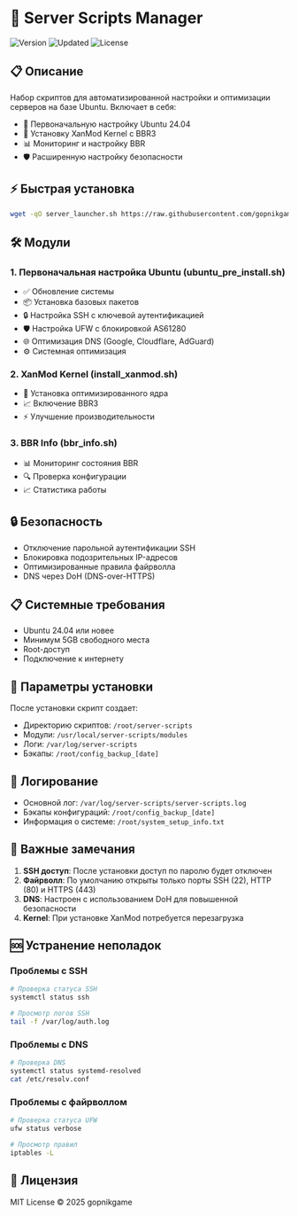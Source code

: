 # 🚀 Server Scripts Manager

![Version](https://img.shields.io/badge/version-1.0.3-blue)
![Updated](https://img.shields.io/badge/updated-2025--02--20-green)
![License](https://img.shields.io/badge/license-MIT-yellow)

## 📋 Описание

Набор скриптов для автоматизированной настройки и оптимизации серверов на базе Ubuntu. Включает в себя:

- 🔧 Первоначальную настройку Ubuntu 24.04
- 🚄 Установку XanMod Kernel с BBR3
- 📊 Мониторинг и настройку BBR
- 🛡️ Расширенную настройку безопасности

## ⚡ Быстрая установка

```bash
wget -qO server_launcher.sh https://raw.githubusercontent.com/gopnikgame/Server_scripts/main/server_launcher.sh && chmod +x server_launcher.sh && sudo ./server_launcher.sh
```

## 🛠️ Модули

### 1. Первоначальная настройка Ubuntu (ubuntu_pre_install.sh)

- ✅ Обновление системы
- 📦 Установка базовых пакетов
- 🔒 Настройка SSH с ключевой аутентификацией
- 🛡️ Настройка UFW с блокировкой AS61280
- 🌐 Оптимизация DNS (Google, Cloudflare, AdGuard)
- ⚙️ Системная оптимизация

### 2. XanMod Kernel (install_xanmod.sh)

- 🚄 Установка оптимизированного ядра
- 📈 Включение BBR3
- ⚡ Улучшение производительности

### 3. BBR Info (bbr_info.sh)

- 📊 Мониторинг состояния BBR
- 🔍 Проверка конфигурации
- 📈 Статистика работы

## 🔒 Безопасность

- Отключение парольной аутентификации SSH
- Блокировка подозрительных IP-адресов
- Оптимизированные правила файрволла
- DNS через DoH (DNS-over-HTTPS)

## 📋 Системные требования

- Ubuntu 24.04 или новее
- Минимум 5GB свободного места
- Root-доступ
- Подключение к интернету

## 🔧 Параметры установки

После установки скрипт создает:
- Директорию скриптов: `/root/server-scripts`
- Модули: `/usr/local/server-scripts/modules`
- Логи: `/var/log/server-scripts`
- Бэкапы: `/root/config_backup_[date]`

## 📝 Логирование

- Основной лог: `/var/log/server-scripts/server-scripts.log`
- Бэкапы конфигураций: `/root/config_backup_[date]`
- Информация о системе: `/root/system_setup_info.txt`

## 🚨 Важные замечания

1. **SSH доступ**: После установки доступ по паролю будет отключен
2. **Файрволл**: По умолчанию открыты только порты SSH (22), HTTP (80) и HTTPS (443)
3. **DNS**: Настроен с использованием DoH для повышенной безопасности
4. **Kernel**: При установке XanMod потребуется перезагрузка

## 🆘 Устранение неполадок

### Проблемы с SSH

```bash
# Проверка статуса SSH
systemctl status ssh

# Просмотр логов SSH
tail -f /var/log/auth.log
```

### Проблемы с DNS

```bash
# Проверка DNS
systemctl status systemd-resolved
cat /etc/resolv.conf
```

### Проблемы с файрволлом

```bash
# Проверка статуса UFW
ufw status verbose

# Просмотр правил
iptables -L
```

## 📄 Лицензия

MIT License © 2025 gopnikgame